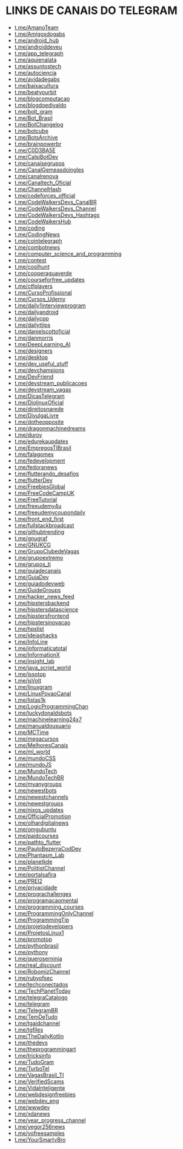 # LINKS DE CANAIS DO TELEGRAM

- [t.me/AmanoTeam]()
- [t.me/Amigosdogabs]()
- [t.me/android_hub]()
- [t.me/androiddeveu]()
- [t.me/app_telegraph]()
- [t.me/aquienalata]()
- [t.me/assuntostech]()
- [t.me/autociencia]()
- [t.me/avidadegabs]()
- [t.me/baixacultura]()
- [t.me/beatyourbit]()
- [t.me/blogcomputacao]()
- [t.me/blogdoedivaldo]()
- [t.me/bolt_gram]()
- [t.me/Bot_Brasil]()
- [t.me/BotChangelog]()
- [t.me/botcube]()
- [t.me/BotsArchive]()
- [t.me/brainpowerbr]()
- [t.me/C0D3BA5E]()
- [t.me/CalsiBotDev]()
- [t.me/canaisegrupos]()
- [t.me/CanalGemeasdoingles]()
- [t.me/canalrenova]()
- [t.me/Canaltech_Oficial]()
- [t.me/ChannelHash]()
- [t.me/codeforces_official]()
- [t.me/CodeWalkersDevs_CanalBR]()
- [t.me/CodeWalkersDevs_Channel]()
- [t.me/CodeWalkersDevs_Hashtags]()
- [t.me/CodeWalkersHub]()
- [t.me/coding]()
- [t.me/CodingNews]()
- [t.me/cointelegraph]()
- [t.me/combotnews]()
- [t.me/computer_science_and_programming]()
- [t.me/contest]()
- [t.me/coolhunt]()
- [t.me/cooperaguaverde]()
- [t.me/courseforfree_updates]()
- [t.me/ctfplayers]()
- [t.me/CursoProfissional]()
- [t.me/Cursos_Udemy]()
- [t.me/daily1interviewprogram]()
- [t.me/dailyandroid]()
- [t.me/dailycpp]()
- [t.me/dailyttips]()
- [t.me/danielscottoficial]()
- [t.me/danmorris]()
- [t.me/DeepLearning_AI]()
- [t.me/designers]()
- [t.me/desktop]()
- [t.me/dev_useful_stuff]()
- [t.me/devchampions]()
- [t.me/DevFriend]()
- [t.me/devstream_publicacoes]()
- [t.me/devstream_vagas]()
- [t.me/DicasTelegram]()
- [t.me/DiolinuxOficial]()
- [t.me/direitosnarede]()
- [t.me/DivulgaLivre]()
- [t.me/dotheopposite]()
- [t.me/dragonmachinedreams]()
- [t.me/durov]()
- [t.me/edurekaupdates]()
- [t.me/EmpregosTIBrasil]()
- [t.me/falagomex]()
- [t.me/fedevelopment]()
- [t.me/fedoranews]()
- [t.me/flutterando_desafios]()
- [t.me/flutterDev]()
- [t.me/FreebiesGlobal]()
- [t.me/FreeCodeCampUK]()
- [t.me/FreeTutorial]()
- [t.me/freeudemy4u]()
- [t.me/freeudemycoupondaily]()
- [t.me/front_end_first]()
- [t.me/fullstackbroadcast]()
- [t.me/githubtrending]()
- [t.me/gnugraf]()
- [t.me/GNUKCG]()
- [t.me/GrupoClubedeVagas]()
- [t.me/grupoextremo]()
- [t.me/grupos_ti]()
- [t.me/guiadecanais]()
- [t.me/GuiaDev]()
- [t.me/guiadodevweb]()
- [t.me/GuideGroups]()
- [t.me/hacker_news_feed]()
- [t.me/hipstersbackend]()
- [t.me/hipstersdatascience]()
- [t.me/hipstersfrontend]()
- [t.me/hipstersinovacao]()
- [t.me/hpxlist]()
- [t.me/ideiashacks]()
- [t.me/InfoLine]()
- [t.me/informaticatotal]()
- [t.me/InformationX]()
- [t.me/insight_lab]()
- [t.me/java_script_world]()
- [t.me/jssotop]()
- [t.me/jsVolt]()
- [t.me/linuxgram]()
- [t.me/LinuxPovaoCanal]()
- [t.me/listas1k]()
- [t.me/LogicProgrammingChan]()
- [t.me/luckydonaldsbots]()
- [t.me/machinelearning24x7]()
- [t.me/manualdousuario]()
- [t.me/MCTime]()
- [t.me/megacursos]()
- [t.me/MelhoresCanais]()
- [t.me/ml_world]()
- [t.me/mundoCSS]()
- [t.me/mundoJS]()
- [t.me/MundoTech]()
- [t.me/MundoTechBR]()
- [t.me/myanygroups]()
- [t.me/newestbots]()
- [t.me/newestchannels]()
- [t.me/newestgroups]()
- [t.me/nixos_updates]()
- [t.me/OfficialPromotion]()
- [t.me/olhardigitalnews]()
- [t.me/omgubuntu]()
- [t.me/paidcourses]()
- [t.me/pathto_flutter]()
- [t.me/PauloBezerraCodDev]()
- [t.me/Phantasm_Lab]()
- [t.me/planetkde]()
- [t.me/PolitistChannel]()
- [t.me/portalsafira]()
- [t.me/PREI2]()
- [t.me/privacidade]()
- [t.me/prograchallenges]()
- [t.me/programacaomental]()
- [t.me/programming_courses]()
- [t.me/ProgrammingOnlyChannel]()
- [t.me/ProgrammingTip]()
- [t.me/projetodevelopers]()
- [t.me/ProjetosLinux1]()
- [t.me/promotop]()
- [t.me/pythonbrasil]()
- [t.me/pythony]()
- [t.me/queroserninja]()
- [t.me/real_discount]()
- [t.me/RobomizChannel]()
- [t.me/rubyofsec]()
- [t.me/techconectados]()
- [t.me/TechPlanetToday]()
- [t.me/telegraCatalogo]()
- [t.me/telegram]()
- [t.me/TelegramBR]()
- [t.me/TemDeTudo]()
- [t.me/tgaidchannel]()
- [t.me/tgfiles]()
- [t.me/TheDailyKotlin]()
- [t.me/thedevs]()
- [t.me/theprogrammingart]()
- [t.me/tricksinfo]()
- [t.me/TudoGram]()
- [t.me/TurboTel]()
- [t.me/VagasBrasil_TI]()
- [t.me/VerifiedScams]()
- [t.me/VidaInteligente]()
- [t.me/webdesignfreebies]()
- [t.me/webdev_eng]()
- [t.me/wwwdev]()
- [t.me/xdanews]()
- [t.me/year_progress_channel]()
- [t.me/yegor256news]()
- [t.me/yofreesamples]()
- [t.me/YourSmartyBro]()

